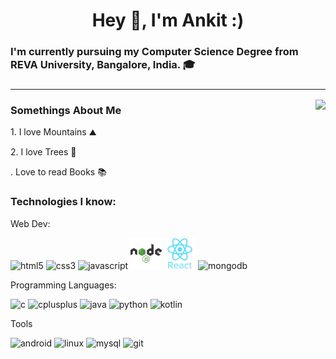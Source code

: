 <h1 align="center">Hey 👋, I'm Ankit :)</h1>

<h3 align="left">I'm currently pursuing my Computer Science Degree from REVA University, Bangalore, India.  🎓<h3>
<hr>
<img align="right" src="https://media.giphy.com/media/ZVik7pBtu9dNS/giphy.gif" />
<h3 align="left">Somethings About Me</h3>
  <P align="left">1. I love Mountains ⛰️ </p>
  <P align="left">2. I love Trees 🌳 </p>
  <P align="left">. Love to read Books 📚 </p>
  
<h3 align="left">Technologies I know:</h3>

<p align="left">Web Dev:</p>
<p align="left"><img src="https://devicons.github.io/devicon/devicon.git/icons/html5/html5-original-wordmark.svg" alt="html5" width="50" height="50"/> <img src="https://devicons.github.io/devicon/devicon.git/icons/css3/css3-original-wordmark.svg" alt="css3" width="50" height="50"/> <img src="https://devicons.github.io/devicon/devicon.git/icons/javascript/javascript-original.svg" alt="javascript" width="50" height="50"/> <img src="https://raw.githubusercontent.com/devicons/devicon/3b40f5c4cc89355edb33e86a93e919dd25c36a81/icons/nodejs/nodejs-original-wordmark.svg" alt="nodejs" width="50" height="50" /> <img src="https://raw.githubusercontent.com/devicons/devicon/3b40f5c4cc89355edb33e86a93e919dd25c36a81/icons/react/react-original-wordmark.svg" alt="reactjs" width="50" height="50" /> <img src="https://devicons.github.io/devicon/devicon.git/icons/mongodb/mongodb-original-wordmark.svg" alt="mongodb" width="50" height="50"/></p>

<P align="left">Programming Languages:</p>
<p align="left"><img src="https://devicons.github.io/devicon/devicon.git/icons/c/c-original.svg" alt="c" width="50" height="50"/> <img src="https://devicons.github.io/devicon/devicon.git/icons/cplusplus/cplusplus-original.svg" alt="cplusplus" width="50" height="50"/> <img src="https://devicons.github.io/devicon/devicon.git/icons/java/java-original-wordmark.svg" alt="java" width="50" height="50"/> <img src="https://devicons.github.io/devicon/devicon.git/icons/python/python-original.svg" alt="python" width="50" height="50"/> <img src="https://www.vectorlogo.zone/logos/kotlinlang/kotlinlang-icon.svg" alt="kotlin" width="50" height="50"/> </p>

<p align="left">Tools</p>
<p align="left"><img src="https://devicons.github.io/devicon/devicon.git/icons/android/android-original-wordmark.svg" alt="android" width="50" height="50"/> <img src="https://devicons.github.io/devicon/devicon.git/icons/linux/linux-original.svg" alt="linux" width="50" height="50"/> <img src="https://devicons.github.io/devicon/devicon.git/icons/mysql/mysql-original-wordmark.svg" alt="mysql" width="50" height="50" /> <img src="https://www.vectorlogo.zone/logos/git-scm/git-scm-icon.svg" alt="git" width="50" height="50"/> </p>
